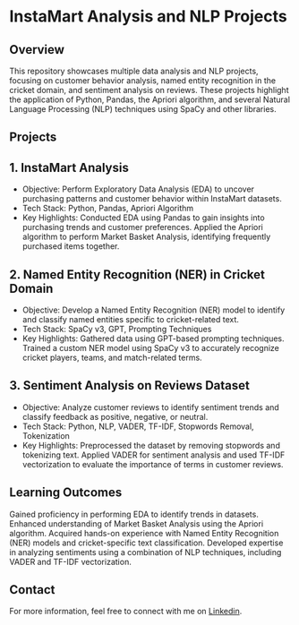 # InstaMart Analysis and NLP Projects

## Overview
This repository showcases multiple data analysis and NLP projects, focusing on customer behavior analysis, named entity recognition in the cricket domain, and sentiment analysis on reviews. These projects highlight the application of Python, Pandas, the Apriori algorithm, and several Natural Language Processing (NLP) techniques using SpaCy and other libraries.

## Projects

## 1. InstaMart Analysis
- Objective: Perform Exploratory Data Analysis (EDA) to uncover purchasing patterns and customer behavior within InstaMart datasets.
- Tech Stack: Python, Pandas, Apriori Algorithm
- Key Highlights:
Conducted EDA using Pandas to gain insights into purchasing trends and customer preferences.
Applied the Apriori algorithm to perform Market Basket Analysis, identifying frequently purchased items together.
## 2. Named Entity Recognition (NER) in Cricket Domain
- Objective: Develop a Named Entity Recognition (NER) model to identify and classify named entities specific to cricket-related text.
- Tech Stack: SpaCy v3, GPT, Prompting Techniques
- Key Highlights:
Gathered data using GPT-based prompting techniques.
Trained a custom NER model using SpaCy v3 to accurately recognize cricket players, teams, and match-related terms.
## 3. Sentiment Analysis on Reviews Dataset
- Objective: Analyze customer reviews to identify sentiment trends and classify feedback as positive, negative, or neutral.
- Tech Stack: Python, NLP, VADER, TF-IDF, Stopwords Removal, Tokenization
- Key Highlights:
Preprocessed the dataset by removing stopwords and tokenizing text.
Applied VADER for sentiment analysis and used TF-IDF vectorization to evaluate the importance of terms in customer reviews.

## Learning Outcomes

Gained proficiency in performing EDA to identify trends in datasets.
Enhanced understanding of Market Basket Analysis using the Apriori algorithm.
Acquired hands-on experience with Named Entity Recognition (NER) models and cricket-specific text classification.
Developed expertise in analyzing sentiments using a combination of NLP techniques, including VADER and TF-IDF vectorization.

## Contact
For more information, feel free to connect with me on [Linkedin](https://www.linkedin.com/in/ankit-ranjan-405199234/).
